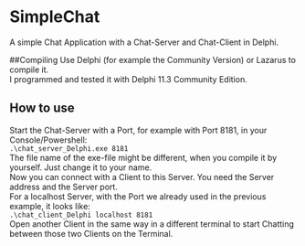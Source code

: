# SimpleChat
A simple Chat Application with a Chat-Server and Chat-Client in Delphi. <br>

##Compiling
Use Delphi (for example the Community Version) or Lazarus to compile it.<br>
I programmed and tested it with Delphi 11.3 Community Edition.

## How to use 
Start the Chat-Server with a Port, for example with Port 8181, in your Console/Powershell: <br>
`.\chat_server_Delphi.exe 8181` <br>
The file name of the exe-file might be different, when you compile it by yourself. Just change it to your name. <br>
Now you can connect with a Client to this Server. You need the Server address and the Server port. <br>
For a localhost Server, with the Port we already used in the previous example, it looks like: <br>
`.\chat_client_Delphi localhost 8181`<br>
Open another Client in the same way in a different terminal to start Chatting between those two Clients on the Terminal. <br>
 <br> 